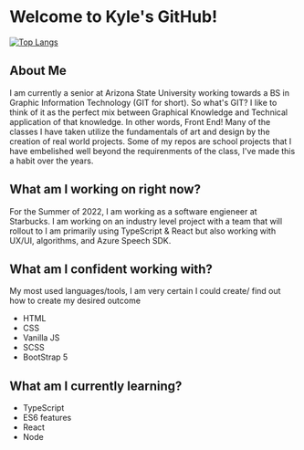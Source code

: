 # Welcome to Kyle's GitHub!

<!--
**kylecarmichael/kylecarmichael** is a ✨ _special_ ✨ repository because its `README.md` (this file) appears on your GitHub profile.

Here are some ideas to get you started:

- 🔭 I’m currently working on ...
- 🌱 I’m currently learning ...
- 👯 I’m looking to collaborate on ...
- 🤔 I’m looking for help with ...
- 💬 Ask me about ...
- 📫 How to reach me: ...
- 😄 Pronouns: ...
- ⚡ Fun fact: ...
-->

[![Top Langs](https://github-readme-stats.vercel.app/api/top-langs/?username=kylecarmichael)](https://github.com/kylecarmichael/github-readme-stats)

## About Me

I am currently a senior at Arizona State University working towards a BS in Graphic Information Technology (GIT for short).
So what's GIT? I like to think of it as the perfect mix between Graphical Knowledge and Technical application of that knowledge. In other words, Front End!
Many of the classes I have taken utilize the fundamentals of art and design by the creation of real world projects.
Some of my repos are school projects that I have embelished well beyond the requirenments of the class, I've made this a habit over the years.

## What am I working on right now?

For the Summer of 2022, I am working as a software engieneer at Starbucks. I am working on an industry level project with a team that will rollout to
I am primarily using TypeScript & React but also working with UX/UI, algorithms, and Azure Speech SDK.

## What am I confident working with?

My most used languages/tools, I am very certain I could create/ find out how to create my desired outcome

- HTML
- CSS
- Vanilla JS
- SCSS
- BootStrap 5

## What am I currently learning?

- TypeScript
- ES6 features
- React
- Node
